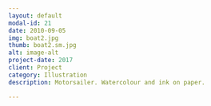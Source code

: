 ```yaml
---
layout: default
modal-id: 21
date: 2010-09-05
img: boat2.jpg
thumb: boat2.sm.jpg
alt: image-alt
project-date: 2017
client: Project
category: Illustration
description: Motorsailer. Watercolour and ink on paper.

---
```

